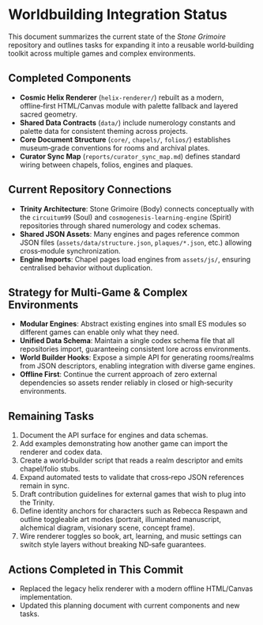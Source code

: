 # Worldbuilding Integration Status

This document summarizes the current state of the *Stone Grimoire* repository and outlines tasks for expanding it into a reusable world‑building toolkit across multiple games and complex environments.

## Completed Components
- **Cosmic Helix Renderer** (`helix-renderer/`) rebuilt as a modern, offline‑first HTML/Canvas module with palette fallback and layered sacred geometry.
- **Shared Data Contracts** (`data/`) include numerology constants and palette data for consistent theming across projects.
- **Core Document Structure** (`core/`, `chapels/`, `folios/`) establishes museum‑grade conventions for rooms and archival plates.
- **Curator Sync Map** (`reports/curator_sync_map.md`) defines standard wiring between chapels, folios, engines and plaques.

## Current Repository Connections
- **Trinity Architecture**: Stone Grimoire (Body) connects conceptually with the `circuitum99` (Soul) and `cosmogenesis-learning-engine` (Spirit) repositories through shared numerology and codex schemas.
- **Shared JSON Assets**: Many engines and pages reference common JSON files (`assets/data/structure.json`, `plaques/*.json`, etc.) allowing cross‑module synchronization.
- **Engine Imports**: Chapel pages load engines from `assets/js/`, ensuring centralised behavior without duplication.

## Strategy for Multi‑Game & Complex Environments
- **Modular Engines**: Abstract existing engines into small ES modules so different games can enable only what they need.
- **Unified Data Schema**: Maintain a single codex schema file that all repositories import, guaranteeing consistent lore across environments.
- **World Builder Hooks**: Expose a simple API for generating rooms/realms from JSON descriptors, enabling integration with diverse game engines.
- **Offline First**: Continue the current approach of zero external dependencies so assets render reliably in closed or high‑security environments.

## Remaining Tasks
1. Document the API surface for engines and data schemas.
2. Add examples demonstrating how another game can import the renderer and codex data.
3. Create a world‑builder script that reads a realm descriptor and emits chapel/folio stubs.
4. Expand automated tests to validate that cross‑repo JSON references remain in sync.
5. Draft contribution guidelines for external games that wish to plug into the Trinity.
6. Define identity anchors for characters such as Rebecca Respawn and outline toggleable art modes (portrait, illuminated manuscript, alchemical diagram, visionary scene, concept frame).
7. Wire renderer toggles so book, art, learning, and music settings can switch style layers without breaking ND‑safe guarantees.

## Actions Completed in This Commit
- Replaced the legacy helix renderer with a modern offline HTML/Canvas implementation.
- Updated this planning document with current components and new tasks.
